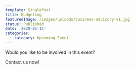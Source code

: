 ```yaml
---
template: SinglePost
title: Budgeting
featuredImage: /images/uploads/business-advisory-v1.jpg
status: Published
date: '2020-01-15'
categories:
  - category: Upcoming Event
---
```


Would you like to be involved in this event?

Contact us now!
